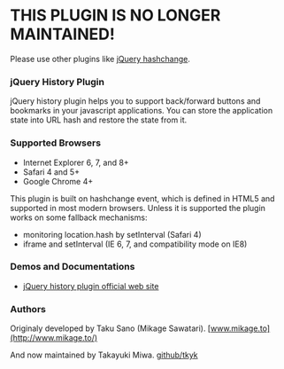 # THIS PLUGIN IS NO LONGER MAINTAINED!

Please use other plugins like [jQuery hashchange](https://github.com/cowboy/jquery-hashchange).

### jQuery History Plugin

jQuery history plugin helps you to support back/forward buttons and bookmarks in your javascript applications.
You can store the application state into URL hash and restore the state from it.

### Supported Browsers

- Internet Explorer 6, 7, and 8+
- Safari 4 and 5+
- Google Chrome 4+

This plugin is built on hashchange event, which is defined in HTML5 and supported in most modern browsers.
Unless it is supported the plugin works on some fallback mechanisms:

- monitoring location.hash by setInterval (Safari 4)
- iframe and setInterval (IE 6, 7, and compatibility mode on IE8)

### Demos and Documentations

- [jQuery history plugin official web site](http://tkyk.github.com/jquery-history-plugin/)

### Authors

Originaly developed by Taku Sano (Mikage Sawatari). [www.mikage.to](http://www.mikage.to/)

And now maintained by Takayuki Miwa. [github/tkyk](http://github.com/tkyk/)
